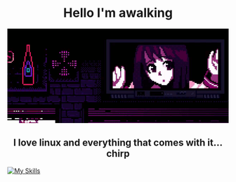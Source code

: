 <h1 align="center">Hello I'm awalking</h1>

<p align="center">
  <img src="https://github.com/awalki/awalki/blob/main/assets/banner.gif?raw=true" alt="Banner"/>
</p>

<h2 align="center">I love linux and everything that comes with it... chirp</h2>

[![My Skills](https://skillicons.dev/icons?i=git,html,css,tailwind,js,ts,nodejs,py,discordjs,sapphirejs,docker,linux,react,nextjs,redis)](https://skillicons.dev)
